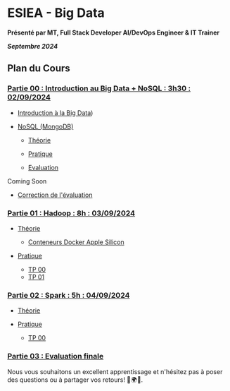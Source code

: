 # ESIEA - Big Data

**Présenté par MT, Full Stack Developer AI/DevOps Engineer & IT Trainer**

***Septembre 2024***

## Plan du Cours


### [Partie 00 : Introduction au Big Data + NoSQL : 3h30 : 02/09/2024](./PARTIE_00/)

- [Introduction à la Big Data](./PARTIE_00/INTRO_BIG_DATA/Pres_IntroBigData.pdf))

- [NoSQL (MongoDB)](./PARTIE_00/NOSQL/)

  - [Théorie](./PARTIE_00/NOSQL/BASICS/)  

  - [Pratique](./PARTIE_00/NOSQL/TP/inter-py-mongo.ipynb) 

  - [Evaluation](./PARTIE_00/NOSQL/EVALUATION/inter-py-mongo-evaluation.md)

Coming Soon

  - [Correction de l'évaluation](./PARTIE_00/NOSQL/SOLUTION_EVALUATION/python-mongodb-correction.ipynb)

### [Partie 01 : Hadoop : 8h : 03/09/2024](./PARTIE_01/)

  - [Théorie](./PARTIE_01/THEORIE/Pres_Hadoop.pdf)

    - [Conteneurs Docker Apple Silicon](./PARTIE_01/HADOOP_APPLE_SILICON/)

  - [Pratique](./PARTIE_01/PRATIQUE/)
   
    - [TP 00](./PARTIE_01/PRATIQUE/TP_00.md)  
    - [TP 01](./PARTIE_01/PRATIQUE/TP_01.md) 

### [Partie 02 : Spark : 5h : 04/09/2024](./PARTIE_02/)

  - [Théorie](./PARTIE_01/THEORIE/Pres_Spark.pdf)
  - [Pratique](./PARTIE_01/PRATIQUE/)
    
    - [TP 00](./PARTIE_02/PRATIQUE/TP_00.md)

### [Partie 03 : Evaluation finale](./PARTIE_03/EVALUATION_BIG_DATA.md)

Nous vous souhaitons un excellent apprentissage et n'hésitez pas à poser des questions ou à partager vos retours! 🚀🌍💼.